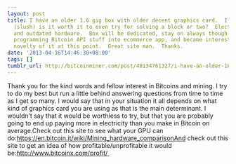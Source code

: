 ```yaml
---
layout: post
title: I have an older 1.6 gig box with older decent graphics card.  If I join a pool
  (slush) is it worth it to even try for solving a block or two?  Electricity high
  and outdated hardware.  Box will be dedicated, stay on always though.  I started
  programming Bitcoin API stuff into ecommerce app, and became interested for the
  novelty of it at this point.  Great site man.  Thanks.
date: '2013-04-16T14:46:30+08:00'
tags: []
tumblr_url: http://bitcoinminer.com/post/48134761327/i-have-an-older-16-gig-box-with-older-decent
---
```

Thank you for the kind words and fellow interest in Bitcoins and mining. I try to do my best but run a little behind answering questions from time to time as I get so many. I would say that in your situation it all depends on what kind of graphics card you are using as that is the main determinant. I wouldn’t say that it would be worthless to try, but that you are probably going to end up paying more in electricity than you make in Bitcoin on average.Check out this site to see what your GPU can do:https://en.bitcoin.it/wiki/Mining_hardware_comparisonAnd check out this site to get an idea of how profitable/unprofitable it would be:http://www.bitcoinx.com/profit/ 
